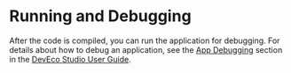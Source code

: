 # Running and Debugging<a name="EN-US_TOPIC_0000001052697263"></a>

After the code is compiled, you can run the application for debugging. For details about how to debug an application, see the  [App Debugging](https://harmonyosdevelopertest.devccsrnd.hwcloudtest.cn:3087/cn/docs/documentation/doc-guides/debug_overview-0000001053822404)  section in the  [DevEco Studio User Guide](https://harmonyosdevelopertest.devccsrnd.hwcloudtest.cn:3087/cn/docs/documentation/doc-guides/tools_overview-0000001053582387).

